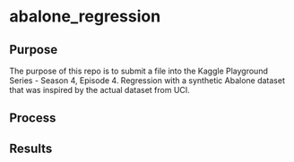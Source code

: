 # abalone_regression

## Purpose
The purpose of this repo is to submit a file into the Kaggle Playground Series - Season 4, Episode 4. Regression with a synthetic Abalone dataset that was inspired by the actual dataset from UCI.

## Process


## Results